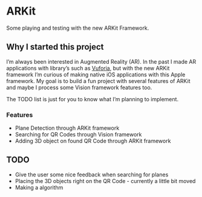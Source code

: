# ARKit
Some playing and testing with the new ARKit Framework.

## Why I started this project

I’m always been interested in Augmented Reality (AR). In the past I made AR applications with library’s such as [Vuforia](https://www.vuforia.com), but with the new ARKit framework I’m curious of making native iOS applications with this Apple framework. My goal is to build a fun project with several features of ARKit and maybe I process some Vision framework features too.

The TODO list is just for you to know what I’m planning to implement.

### Features

* Plane Detection through ARKit framework
* Searching for QR Codes through Vision framework
* Adding 3D object on found QR Code through ARKit framework

## TODO

* Give the user some nice feedback when searching for planes
* Placing the 3D objects right on the QR Code - currently a little bit moved
* Making a algorithm 


